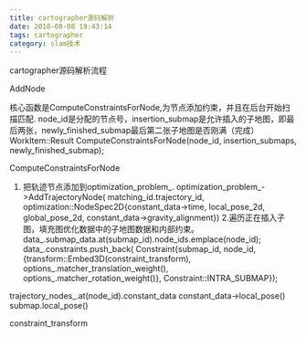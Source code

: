 ```yaml
---
title: cartographer源码解析
date: 2018-08-08 19:43:14
tags: cartographer
category: slam技术
---
```

cartographer源码解析流程
<!-- more -->

AddNode

核心函数是ComputeConstraintsForNode,为节点添加约束，并且在后台开始扫描匹配.
node_id是分配的节点号，insertion_submap是允许插入的子地图，即最后两张，newly_finished_submap最后第二张子地图是否刚满（完成）
WorkItem::Result ComputeConstraintsForNode(node_id, insertion_submaps, newly_finished_submap);

ComputeConstraintsForNode

1. 把轨迹节点添加到optimization_problem_.
optimization_problem_->AddTrajectoryNode(
        matching_id.trajectory_id,
        optimization::NodeSpec2D{constant_data->time, local_pose_2d,
                                 global_pose_2d,
                                 constant_data->gravity_alignment})
2.遍历正在插入子图，填充图优化数据中的子地图数据和内部约束。                                 
data_.submap_data.at(submap_id).node_ids.emplace(node_id);
data_.constraints.push_back(
          Constraint{submap_id,
                     node_id,
                     {transform::Embed3D(constraint_transform),
                      options_.matcher_translation_weight(),
                      options_.matcher_rotation_weight()},
                     Constraint::INTRA_SUBMAP});
                     
trajectory_nodes_.at(node_id).constant_data
constant_data->local_pose()
submap.local_pose()
                     
constraint_transform
